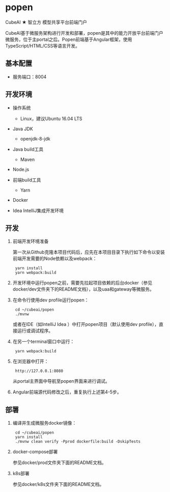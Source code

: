 # popen

CubeAI ★ 智立方 模型共享平台前端门户

CubeAI基于微服务架构进行开发和部署，popen是其中的能力开放平台前端门户微服务，位于主portal之后。Popen前端基于Angular框架，使用TypeScript/HTML/CSS等语言开发。

## 基本配置

- 服务端口：8004

## 开发环境

- 操作系统

    - Linux，建议Ubuntu 16.04 LTS
    
- Java JDK

    - openjdk-8-jdk

- Java build工具

    - Maven

- Node.js
           
- 前端build工具

    - Yarn

- Docker

- Idea IntelliJ集成开发环境

## 开发

1. 前端开发环境准备

    第一次从Github克隆本项目代码后，应先在本项目目录下执行如下命令以安装前端开发需要的Node依赖以及webpack：

        yarn install
        yarn webpack:build
    
2. 开发环境中运行popen之前，需要先拉起项目依赖的后台docker（参见docker/dev文件夹下的README文档），以及uaa和gateway等微服务。

3. 在命令行使用dev profile运行popen：

        cd ~/cubeai/popen
        ./mvnw
        
   或者在IDE（如IntelliJ Idea ）中打开popen项目（默认使用dev profile），直接运行或调试程序。
   
4. 在另一个terminal窗口中运行：

        yarn webpack:build
    
5. 在浏览器中打开：
   
        http://127.0.0.1:8080
        
   从portal主界面中导航至popen界面来进行调试。
   
6. Angular前端源代码修改之后，重复执行上述第4-5步。

## 部署

1. 编译并生成微服务docker镜像：

        cd ~/cubeai/popen
        yarn install
        ./mvnw clean verify -Pprod dockerfile:build -DskipTests
        
2. docker-compose部署

    参见docker/prod文件夹下面的README文档。

3. k8s部署

    参见docker/k8s文件夹下面的README文档。
